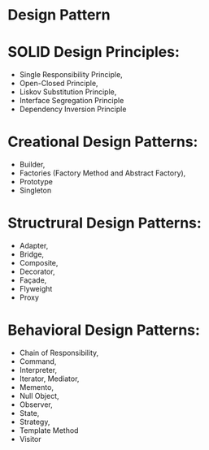 # Design Pattern

# SOLID Design Principles: 
- Single Responsibility Principle, 
- Open-Closed Principle, 
- Liskov Substitution Principle, 
- Interface Segregation Principle 
- Dependency Inversion Principle

# Creational Design Patterns: 
- Builder, 
- Factories (Factory Method and Abstract Factory), 
- Prototype 
- Singleton
 
# Structrural Design Patterns: 
- Adapter, 
- Bridge, 
- Composite, 
- Decorator, 
- Façade, 
- Flyweight 
- Proxy

# Behavioral Design Patterns: 
- Chain of Responsibility, 
- Command, 
- Interpreter, 
- Iterator, Mediator, 
- Memento, 
- Null Object, 
- Observer, 
- State, 
- Strategy, 
- Template Method 
- Visitor
